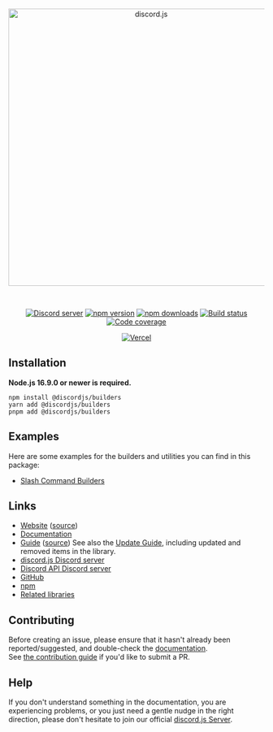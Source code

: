 <div align="center">
	<br />
	<p>
		<a href="https://discord.js.org"><img src="https://discord.js.org/static/logo.svg" width="546" alt="discord.js" /></a>
	</p>
	<br />
	<p>
		<a href="https://discord.gg/djs"><img src="https://img.shields.io/discord/222078108977594368?color=5865F2&logo=discord&logoColor=white" alt="Discord server" /></a>
		<a href="https://www.npmjs.com/package/@discordjs/builders"><img src="https://img.shields.io/npm/v/@discordjs/builders.svg?maxAge=3600" alt="npm version" /></a>
		<a href="https://www.npmjs.com/package/@discordjs/builders"><img src="https://img.shields.io/npm/dt/@discordjs/builders.svg?maxAge=3600" alt="npm downloads" /></a>
		<a href="https://github.com/discordjs/discord.js/actions"><img src="https://github.com/discordjs/discord.js/actions/workflows/test.yml/badge.svg" alt="Build status" /></a>
		<a href="https://codecov.io/gh/discordjs/discord.js" ><img src="https://codecov.io/gh/discordjs/discord.js/branch/main/graph/badge.svg?precision=2&flag=builders" alt="Code coverage" /></a>
	</p>
	<p>
		<a href="https://vercel.com/?utm_source=discordjs&utm_campaign=oss"><img src="https://raw.githubusercontent.com/discordjs/discord.js/main/.github/powered-by-vercel.svg" alt="Vercel" /></a>
	</p>
</div>

## Installation

**Node.js 16.9.0 or newer is required.**

```sh-session
npm install @discordjs/builders
yarn add @discordjs/builders
pnpm add @discordjs/builders
```

## Examples

Here are some examples for the builders and utilities you can find in this package:

- [Slash Command Builders](https://github.com/discordjs/discord.js/blob/main/packages/builders/docs/examples/Slash%20Command%20Builders.md)

## Links

- [Website](https://discordjs.dev/) ([source](https://github.com/discordjs/discord.js/tree/main/packages/website))
- [Documentation](https://discordjs.dev/docs/builders)
- [Guide](https://discordjs.guide/) ([source](https://github.com/discordjs/guide))
  See also the [Update Guide](https://discordjs.guide/additional-info/changes-in-v14.html), including updated and removed items in the library.
- [discord.js Discord server](https://discord.gg/djs)
- [Discord API Discord server](https://discord.gg/discord-api)
- [GitHub](https://github.com/discordjs/discord.js/tree/main/packages/builders)
- [npm](https://www.npmjs.com/package/@discordjs/builders)
- [Related libraries](https://discord.com/developers/docs/topics/community-resources#libraries)

## Contributing

Before creating an issue, please ensure that it hasn't already been reported/suggested, and double-check the
[documentation](https://discordjs.dev/docs/builders).  
See [the contribution guide](https://github.com/discordjs/discord.js/blob/main/.github/CONTRIBUTING.md) if you'd like to submit a PR.

## Help

If you don't understand something in the documentation, you are experiencing problems, or you just need a gentle
nudge in the right direction, please don't hesitate to join our official [discord.js Server](https://discord.gg/djs).
